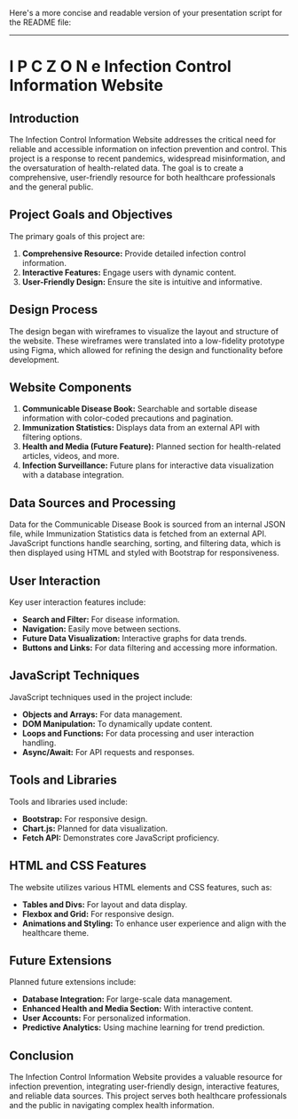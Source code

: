 Here's a more concise and readable version of your presentation script for the README file:

---

# **I P C Z O N e** Infection Control Information Website 

## Introduction

The Infection Control Information Website addresses the critical need for reliable and accessible information on infection prevention and control. This project is a response to recent pandemics, widespread misinformation, and the oversaturation of health-related data. The goal is to create a comprehensive, user-friendly resource for both healthcare professionals and the general public.

## Project Goals and Objectives

The primary goals of this project are:
1. **Comprehensive Resource:** Provide detailed infection control information.
2. **Interactive Features:** Engage users with dynamic content.
3. **User-Friendly Design:** Ensure the site is intuitive and informative.

## Design Process

The design began with wireframes to visualize the layout and structure of the website. These wireframes were translated into a low-fidelity prototype using Figma, which allowed for refining the design and functionality before development.

## Website Components

1. **Communicable Disease Book:** Searchable and sortable disease information with color-coded precautions and pagination.
2. **Immunization Statistics:** Displays data from an external API with filtering options.
3. **Health and Media (Future Feature):** Planned section for health-related articles, videos, and more.
4. **Infection Surveillance:** Future plans for interactive data visualization with a database integration.

## Data Sources and Processing

Data for the Communicable Disease Book is sourced from an internal JSON file, while Immunization Statistics data is fetched from an external API. JavaScript functions handle searching, sorting, and filtering data, which is then displayed using HTML and styled with Bootstrap for responsiveness.

## User Interaction

Key user interaction features include:
- **Search and Filter:** For disease information.
- **Navigation:** Easily move between sections.
- **Future Data Visualization:** Interactive graphs for data trends.
- **Buttons and Links:** For data filtering and accessing more information.

## JavaScript Techniques

JavaScript techniques used in the project include:
- **Objects and Arrays:** For data management.
- **DOM Manipulation:** To dynamically update content.
- **Loops and Functions:** For data processing and user interaction handling.
- **Async/Await:** For API requests and responses.

## Tools and Libraries

Tools and libraries used include:
- **Bootstrap:** For responsive design.
- **Chart.js:** Planned for data visualization.
- **Fetch API:** Demonstrates core JavaScript proficiency.

## HTML and CSS Features

The website utilizes various HTML elements and CSS features, such as:
- **Tables and Divs:** For layout and data display.
- **Flexbox and Grid:** For responsive design.
- **Animations and Styling:** To enhance user experience and align with the healthcare theme.

## Future Extensions

Planned future extensions include:
- **Database Integration:** For large-scale data management.
- **Enhanced Health and Media Section:** With interactive content.
- **User Accounts:** For personalized information.
- **Predictive Analytics:** Using machine learning for trend prediction.

## Conclusion

The Infection Control Information Website provides a valuable resource for infection prevention, integrating user-friendly design, interactive features, and reliable data sources. This project serves both healthcare professionals and the public in navigating complex health information. 

